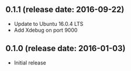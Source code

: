 ## 0.1.1 (release date: 2016-09-22)

 * Update to Ubuntu 16.0.4 LTS
 * Add Xdebug on port 9000

## 0.1.0 (release date: 2016-01-03)

 * Initial release
